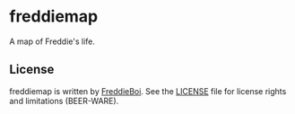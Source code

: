 freddiemap
==========
A map of Freddie's life.

License
-------
freddiemap is written by [FreddieBoi](https://github.com/FreddieBoi "FreddieBoi on github"). See the [LICENSE](https://github.com/FreddieBoi/freddiemap/blob/master/LICENSE) file for license rights and limitations (BEER-WARE).